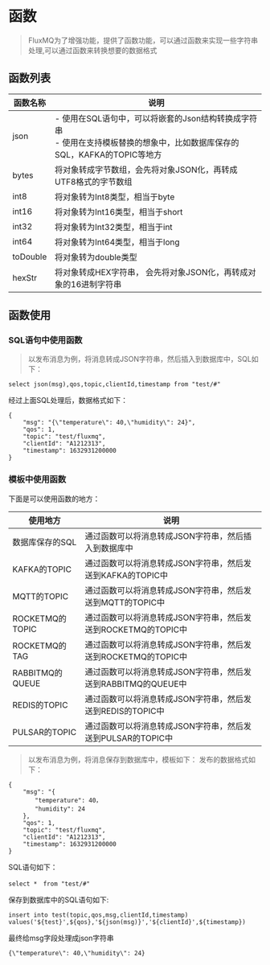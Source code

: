 # 函数
> FluxMQ为了增强功能，提供了函数功能，可以通过函数来实现一些字符串处理,可以通过函数来转换想要的数据格式

## 函数列表
| 函数名称     | 说明                                                                              |
|----------|---------------------------------------------------------------------------------|
| json     | - 使用在SQL语句中，可以将嵌套的Json结构转换成字符串 <br/> - 使用在支持模板替换的想象中，比如数据库保存的SQL，KAFKA的TOPIC等地方 |
| bytes    | 将对象转成字节数组，会先将对象JSON化，再转成UTF8格式的字节数组                                             |
| int8     | 将对象转为Int8类型，相当于byte                                                             |
| int16    | 将对象转为Int16类型，相当于short                                                           |
| int32    | 将对象转为Int32类型，相当于int                                                             |
| int64    | 将对象转为Int64类型，相当于long                                                            |
| toDouble | 将对象转为double类型                                                                   |
| hexStr   | 将对象转成HEX字符串， 会先将对象JSON化，再转成对象的16进制字符串                                           |


## 函数使用
### SQL语句中使用函数
> 以发布消息为例，将消息转成JSON字符串，然后插入到数据库中，SQL如下：
```
select json(msg),qos,topic,clientId,timestamp from "test/#"
```
经过上面SQL处理后，数据格式如下：
```
{
    "msg": "{\"temperature\": 40,\"humidity\": 24}",
    "qos": 1,
    "topic": "test/fluxmq",
    "clientId": "A1212313",
    "timestamp": 1632931200000
}
```
### 模板中使用函数
下面是可以使用函数的地方：

| 使用地方      | 说明 |
|-----------|------|
| 数据库保存的SQL | 通过函数可以将消息转成JSON字符串，然后插入到数据库中 |
| KAFKA的TOPIC | 通过函数可以将消息转成JSON字符串，然后发送到KAFKA的TOPIC中 |
| MQTT的TOPIC | 通过函数可以将消息转成JSON字符串，然后发送到MQTT的TOPIC中 |
| ROCKETMQ的TOPIC | 通过函数可以将消息转成JSON字符串，然后发送到ROCKETMQ的TOPIC中 |
| ROCKETMQ的TAG | 通过函数可以将消息转成JSON字符串，然后发送到ROCKETMQ的TOPIC中 |
| RABBITMQ的QUEUE | 通过函数可以将消息转成JSON字符串，然后发送到RABBITMQ的QUEUE中 |
| REDIS的TOPIC | 通过函数可以将消息转成JSON字符串，然后发送到REDIS的TOPIC中 |
| PULSAR的TOPIC | 通过函数可以将消息转成JSON字符串，然后发送到PULSAR的TOPIC中 |

> 以发布消息为例，将消息保存到数据库中，模板如下：
发布的数据格式如下：
```
{
    "msg": "{
    　　"temperature": 40，
    　　"humidity": 24
    },
    "qos": 1,
    "topic": "test/fluxmq",
    "clientId": "A1212313",
    "timestamp": 1632931200000
}
```
SQL语句如下：
```
select *　from "test/#"
```
保存到数据库中的SQL语句如下:
```
insert into test(topic,qos,msg,clientId,timestamp) 
values('${test}',${qos},'${json(msg)}','${clientId}',${timestamp})
```
最终给msg字段处理成json字符串
```text
{\"temperature\": 40,\"humidity\": 24}
```